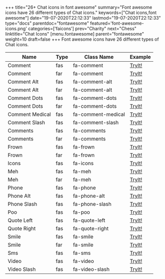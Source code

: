 +++
title="26+ Chat icons in font awesome"
summary="Font awesome icons have 26 different types of Chat icons."
keywords=["Chat icons,font awesome"]
date="19-07-2020T22:12:33"
lastmod="19-07-2020T22:12:33"
type="docs"
parentdoc="fontawesome"
featured='font-awesome-icons.png'
categories=['faicons']
prev="Charity"
next="Chess"
linktitle="Chat Icons"
[menu.fontawesome]
parent="fontawesome"
weight=10
draft=false
+++
Font awesome icons have 26 different types of Chat icons.<div class='table-responsive'><table class='table'><thead><tr><th>Name</th><th>Type</th><th>Class Name</th><th>Example</th></tr></thead><tbody><tr><td><i class="fas fa-comment"></i>Comment</td><td>fas</td><td>fa-comment</td><td><a href='https://www.angularjswiki.com/fontawesome/fa-comment/' target='_blank'>TryIt!</a></td></tr><tr><td><i class="far fa-comment"></i>Comment</td><td>far</td><td>fa-comment</td><td><a href='https://www.angularjswiki.com/fontawesome/fa-comment/' target='_blank'>TryIt!</a></td></tr><tr><td><i class="fas fa-comment-alt"></i>Comment Alt</td><td>fas</td><td>fa-comment-alt</td><td><a href='https://www.angularjswiki.com/fontawesome/fa-comment-alt/' target='_blank'>TryIt!</a></td></tr><tr><td><i class="far fa-comment-alt"></i>Comment Alt</td><td>far</td><td>fa-comment-alt</td><td><a href='https://www.angularjswiki.com/fontawesome/fa-comment-alt/' target='_blank'>TryIt!</a></td></tr><tr><td><i class="fas fa-comment-dots"></i>Comment Dots</td><td>fas</td><td>fa-comment-dots</td><td><a href='https://www.angularjswiki.com/fontawesome/fa-comment-dots/' target='_blank'>TryIt!</a></td></tr><tr><td><i class="far fa-comment-dots"></i>Comment Dots</td><td>far</td><td>fa-comment-dots</td><td><a href='https://www.angularjswiki.com/fontawesome/fa-comment-dots/' target='_blank'>TryIt!</a></td></tr><tr><td><i class="fas fa-comment-medical"></i>Comment Medical</td><td>fas</td><td>fa-comment-medical</td><td><a href='https://www.angularjswiki.com/fontawesome/fa-comment-medical/' target='_blank'>TryIt!</a></td></tr><tr><td><i class="fas fa-comment-slash"></i>Comment Slash</td><td>fas</td><td>fa-comment-slash</td><td><a href='https://www.angularjswiki.com/fontawesome/fa-comment-slash/' target='_blank'>TryIt!</a></td></tr><tr><td><i class="fas fa-comments"></i>Comments</td><td>fas</td><td>fa-comments</td><td><a href='https://www.angularjswiki.com/fontawesome/fa-comments/' target='_blank'>TryIt!</a></td></tr><tr><td><i class="far fa-comments"></i>Comments</td><td>far</td><td>fa-comments</td><td><a href='https://www.angularjswiki.com/fontawesome/fa-comments/' target='_blank'>TryIt!</a></td></tr><tr><td><i class="fas fa-frown"></i>Frown</td><td>fas</td><td>fa-frown</td><td><a href='https://www.angularjswiki.com/fontawesome/fa-frown/' target='_blank'>TryIt!</a></td></tr><tr><td><i class="far fa-frown"></i>Frown</td><td>far</td><td>fa-frown</td><td><a href='https://www.angularjswiki.com/fontawesome/fa-frown/' target='_blank'>TryIt!</a></td></tr><tr><td><i class="fas fa-icons"></i>Icons</td><td>fas</td><td>fa-icons</td><td><a href='https://www.angularjswiki.com/fontawesome/fa-icons/' target='_blank'>TryIt!</a></td></tr><tr><td><i class="fas fa-meh"></i>Meh</td><td>fas</td><td>fa-meh</td><td><a href='https://www.angularjswiki.com/fontawesome/fa-meh/' target='_blank'>TryIt!</a></td></tr><tr><td><i class="far fa-meh"></i>Meh</td><td>far</td><td>fa-meh</td><td><a href='https://www.angularjswiki.com/fontawesome/fa-meh/' target='_blank'>TryIt!</a></td></tr><tr><td><i class="fas fa-phone"></i>Phone</td><td>fas</td><td>fa-phone</td><td><a href='https://www.angularjswiki.com/fontawesome/fa-phone/' target='_blank'>TryIt!</a></td></tr><tr><td><i class="fas fa-phone-alt"></i>Phone Alt</td><td>fas</td><td>fa-phone-alt</td><td><a href='https://www.angularjswiki.com/fontawesome/fa-phone-alt/' target='_blank'>TryIt!</a></td></tr><tr><td><i class="fas fa-phone-slash"></i>Phone Slash</td><td>fas</td><td>fa-phone-slash</td><td><a href='https://www.angularjswiki.com/fontawesome/fa-phone-slash/' target='_blank'>TryIt!</a></td></tr><tr><td><i class="fas fa-poo"></i>Poo</td><td>fas</td><td>fa-poo</td><td><a href='https://www.angularjswiki.com/fontawesome/fa-poo/' target='_blank'>TryIt!</a></td></tr><tr><td><i class="fas fa-quote-left"></i>Quote Left</td><td>fas</td><td>fa-quote-left</td><td><a href='https://www.angularjswiki.com/fontawesome/fa-quote-left/' target='_blank'>TryIt!</a></td></tr><tr><td><i class="fas fa-quote-right"></i>Quote Right</td><td>fas</td><td>fa-quote-right</td><td><a href='https://www.angularjswiki.com/fontawesome/fa-quote-right/' target='_blank'>TryIt!</a></td></tr><tr><td><i class="fas fa-smile"></i>Smile</td><td>fas</td><td>fa-smile</td><td><a href='https://www.angularjswiki.com/fontawesome/fa-smile/' target='_blank'>TryIt!</a></td></tr><tr><td><i class="far fa-smile"></i>Smile</td><td>far</td><td>fa-smile</td><td><a href='https://www.angularjswiki.com/fontawesome/fa-smile/' target='_blank'>TryIt!</a></td></tr><tr><td><i class="fas fa-sms"></i>Sms</td><td>fas</td><td>fa-sms</td><td><a href='https://www.angularjswiki.com/fontawesome/fa-sms/' target='_blank'>TryIt!</a></td></tr><tr><td><i class="fas fa-video"></i>Video</td><td>fas</td><td>fa-video</td><td><a href='https://www.angularjswiki.com/fontawesome/fa-video/' target='_blank'>TryIt!</a></td></tr><tr><td><i class="fas fa-video-slash"></i>Video Slash</td><td>fas</td><td>fa-video-slash</td><td><a href='https://www.angularjswiki.com/fontawesome/fa-video-slash/' target='_blank'>TryIt!</a></td></tr></tbody></table></div>
